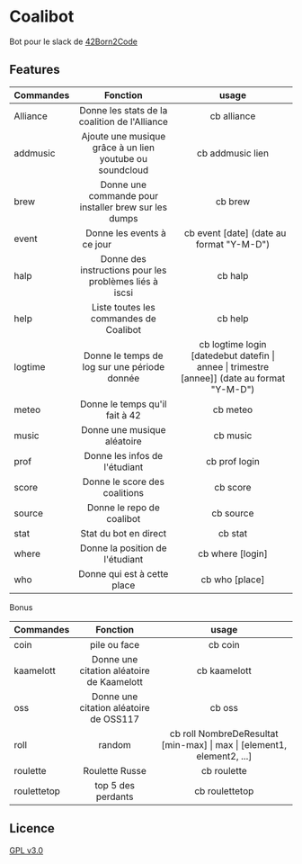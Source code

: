 # Coalibot

Bot pour le slack de [42Born2Code](http://www.42.fr/)

## Features

| Commandes |                         Fonction                         |                                             usage                                             |
| --------- | :------------------------------------------------------: | :-------------------------------------------------------------------------------------------: |
| Alliance  |      Donne les stats de la coalition de l'Alliance       |                                          cb alliance                                          |
| addmusic  | Ajoute une musique grâce à un lien youtube ou soundcloud |                                       cb addmusic lien                                        |
| brew      |   Donne une commande pour installer brew sur les dumps   |                                            cb brew                                            |
| event     |      Donne les events à ce jour                          |                           cb event [date] (date au format \"Y-M-D\")                          |
| halp      |  Donne des instructions pour les problèmes liés à iscsi  |                                            cb halp                                            |
| help      |          Liste toutes les commandes de Coalibot          |                                            cb help                                            |
| logtime   |       Donne le temps de log sur une période donnée       | cb logtime login [datedebut datefin \| annee \| trimestre [annee]] (date au format \"Y-M-D\") |
| meteo     |              Donne le temps qu'il fait à 42              |                                           cb meteo                                            |
| music     |               Donne une musique aléatoire                |                                           cb music                                            |
| prof      |              Donne les infos de l'étudiant               |                                         cb prof login                                         |
| score     |              Donne le score des coalitions               |                                           cb score                                            |
| source    |                Donne le repo de coalibot                 |                                           cb source                                           |
| stat      |                  Stat du bot en direct                   |                                            cb stat                                            |
| where     |             Donne la position de l'étudiant              |                                       cb where [login]                                        |
| who       |               Donne qui est à cette place                |                                        cb who [place]                                         |

Bonus

| Commandes   |                 Fonction                  |                                  usage                                   |
| ----------- | :---------------------------------------: | :----------------------------------------------------------------------: |
| coin        |               pile ou face                |                                 cb coin                                  |
| kaamelott   | Donne une citation aléatoire de Kaamelott |                               cb kaamelott                               |
| oss         |  Donne une citation aléatoire de OSS117   |                                  cb oss                                  |
| roll        |                  random                   | cb roll NombreDeResultat [min-max] \| max \| \[element1, element2, ...\] |
| roulette    |              Roulette Russe               |                               cb roulette                                |
| roulettetop |            top 5 des perdants             |                              cb roulettetop                              |

## Licence

[GPL v3.0](https://github.com/genesixx/coalibot/blob/master/LICENSE)
